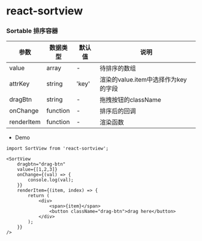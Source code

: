 # react-sortview


### Sortable 排序容器
| 参数 | 数据类型 | 默认值 | 说明 |
| -- | -- | -- | -- |
| value | array | - | 待排序的数组 |
| attrKey | string | 'key' | 渲染的value.item中选择作为key的字段 |
| dragBtn | string | - | 拖拽按钮的className |
| onChange | function | - | 排序后的回调 |
| renderItem | function | - | 渲染函数 |
+ Demo

```
import SortView from 'react-sortview';

<SortView
    dragbtn="drag-btn"
    value={[1,2,3]}
    onChange={(val) => {
        console.log(val);
    }}
    renderItem={(item, index) => {
        return (
            <div>
                <span>{item}</span>
                <button className="drag-btn">drag here</button>
            </div>
        );
    }}
/>
```



